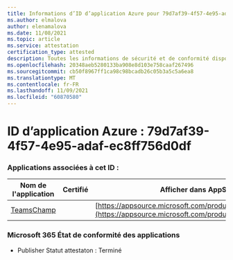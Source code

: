 ```yaml
---
title: Informations d’ID d’application Azure pour 79d7af39-4f57-4e95-adaf-ec8ff756d0df
ms.author: elmalova
author: elenamalova
ms.date: 11/08/2021
ms.topic: article
ms.service: attestation
certification_type: attested
description: Toutes les informations de sécurité et de conformité disponibles pour 79d7af39-4f57-4e95-adaf-ec8ff756d0df.
ms.openlocfilehash: 20348aeb5280133ba908e8d103e758caaf267496
ms.sourcegitcommit: cb50f8967ff1ca98c98bcadb26c05b3a5c5a6ea8
ms.translationtype: MT
ms.contentlocale: fr-FR
ms.lasthandoff: 11/09/2021
ms.locfileid: "60870580"
---
```

# <a name="azure-app-id-79d7af39-4f57-4e95-adaf-ec8ff756d0df"></a>ID d’application Azure : 79d7af39-4f57-4e95-adaf-ec8ff756d0df


### <a name="apps-associated-with-this-id"></a>Applications associées à cet ID :
| **Nom de l'application** | **Certifié** | **Afficher dans AppSource** |
|--------------|---------------|-----------------------|
| [TeamsChamp](https://docs.microsoft.com/microsoft-365-app-certification/forward/WA200001487) |  | [https://appsource.microsoft.com/product/office/WA200001487](https://appsource.microsoft.com/product/office/WA200001487) |

### <a name="microsoft-365-app-compliance-status"></a>Microsoft 365 État de conformité des applications
- Publisher Statut attestaton : Terminé
